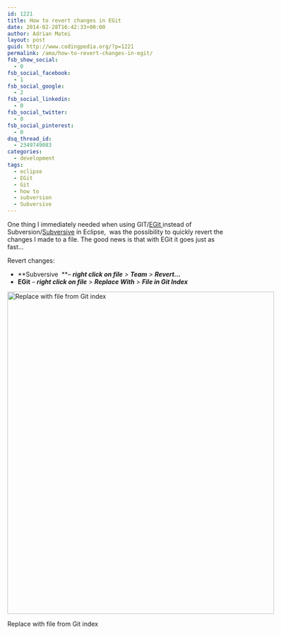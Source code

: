 ```yaml
---
id: 1221
title: How to revert changes in EGit
date: 2014-02-28T16:42:33+00:00
author: Adrian Matei
layout: post
guid: http://www.codingpedia.org/?p=1221
permalink: /ama/how-to-revert-changes-in-egit/
fsb_show_social:
  - 0
fsb_social_facebook:
  - 1
fsb_social_google:
  - 2
fsb_social_linkedin:
  - 0
fsb_social_twitter:
  - 0
fsb_social_pinterest:
  - 0
dsq_thread_id:
  - 2349749083
categories:
  - development
tags:
  - eclipse
  - EGit
  - Git
  - how to
  - subversion
  - Subversive
---
```

One thing I immediately needed when using GIT/<a title="EGit" href="https://www.eclipse.org/egit/" target="_blank">EGit </a>instead of Subversion/<a title="https://www.eclipse.org/subversive/" href="https://www.eclipse.org/subversive/" target="_blank">Subversive</a> in Eclipse,  was the possibility to quickly revert the changes I made to a file. The good news is that with EGit it goes just as fast&#8230;

Revert changes:

  * **Subversive  **&#8211; _**right click on file** > **Team** > **Revert&#8230;**_
  * **EGit** &#8211; _**right click on file**_ > _**Replace With**_ > _**File in Git Index**_

<div id="attachment_1222" style="width: 614px" class="wp-caption alignnone">
  <a href="{{site.url}}/images/wp-content/uploads/2014/02/Replace-with-file-from-Git.png"><img class="size-large wp-image-1222" alt="Replace with file from Git index" src="{{site.url}}/images/wp-content/uploads/2014/02/Replace-with-file-from-Git-847x1024.png" width="604" height="730" srcset="{{site.url}}/images/wp-content/uploads/2014/02/Replace-with-file-from-Git-847x1024.png 847w, {{site.url}}/images/wp-content/uploads/2014/02/Replace-with-file-from-Git-248x300.png 248w, {{site.url}}/images/wp-content/uploads/2014/02/Replace-with-file-from-Git.png 976w" sizes="(max-width: 604px) 100vw, 604px" /></a>
  
  <p class="wp-caption-text">
    Replace with file from Git index
  </p>
</div>
